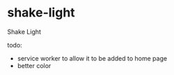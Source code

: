 # shake-light
Shake Light

todo:
* service worker to allow it to be added to home page
* better color